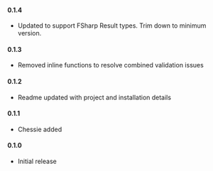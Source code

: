 #### 0.1.4
* Updated to support FSharp Result types. Trim down to minimum version.

#### 0.1.3
* Removed inline functions to resolve combined validation issues

#### 0.1.2
* Readme updated with project and installation details

#### 0.1.1
* Chessie added

#### 0.1.0
* Initial release
